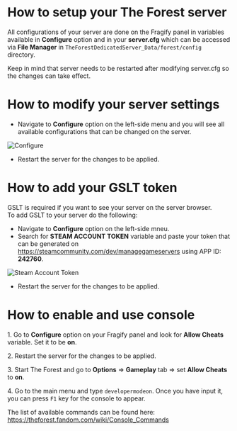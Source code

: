 # How to setup your The Forest server

All configurations of your server are done on the Fragify panel in variables available in **Configure** option and in your **server.cfg** which can be accessed via **File Manager** in `TheForestDedicatedServer_Data/forest/config` directory.

Keep in mind that server needs to be restarted after modifying server.cfg so the changes can take effect.

How to modify your server settings
==================================

*   Navigate to **Configure** option on the left-side menu and you will see all available configurations that can be changed on the server. 

![Configure](..images/configure.png)

*   Restart the server for the changes to be applied.

How to add your GSLT token
==========================

GSLT is required if you want to see your server on the server browser.  
To add GSLT to your server do the following:

*   Navigate to **Configure** option on the left-side mneu.
*   Search for **STEAM ACCOUNT TOKEN** variable and paste your token that can be generated on https://steamcommunity.com/dev/managegameservers using APP ID: **242760**.

![Steam Account Token](..images/account-token.png)

*   Restart the server for the changes to be applied.

How to enable and use console
=============================

1\. Go to **Configure** option on your Fragify panel and look for **Allow Cheats** variable. Set it to be **on**.

2\. Restart the server for the changes to be applied.

3\. Start The Forest and go to **Options** => **Gameplay** tab => set **Allow Cheats** to **on**.

4\. Go to the main menu and type `developermodeon`. Once you have input it, you can press `F1` key for the console to appear. 

The list of available commands can be found here: https://theforest.fandom.com/wiki/Console_Commands